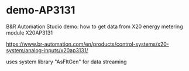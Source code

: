 # demo-AP3131
B&amp;R Automation Studio demo: how to get data from X20 energy metering module X20AP3131

https://www.br-automation.com/en/products/control-systems/x20-system/analog-inputs/x20ap3131/

uses system library "AsFltGen" for data streaming

